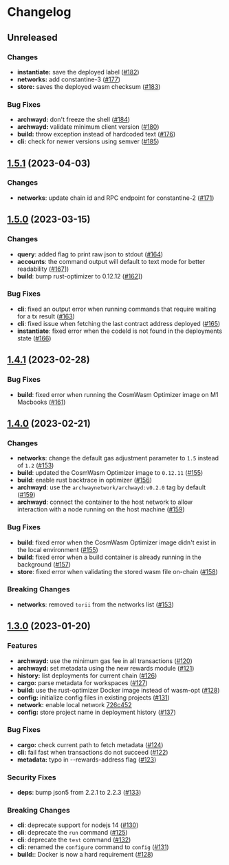 # Changelog

## Unreleased

### Changes

* **instantiate:** save the deployed label ([#182](https://github.com/archway-network/archway-cli/issues/182))
* **networks:** add constantine-3 ([#177](https://github.com/archway-network/archway-cli/issues/177))
* **store:** saves the deployed wasm checksum ([#183](https://github.com/archway-network/archway-cli/issues/183))

### Bug Fixes

* **archwayd:** don't freeze the shell ([#184](https://github.com/archway-network/archway-cli/issues/184))
* **archwayd:** validate minimum client version ([#180](https://github.com/archway-network/archway-cli/issues/180))
* **build:** throw exception instead of hardcoded text  ([#176](https://github.com/archway-network/archway-cli/issues/176))
* **cli:** check for newer versions using semver ([#185](https://github.com/archway-network/archway-cli/issues/185))

## [1.5.1](https://github.com/archway-network/archway-cli/compare/1.5.0...1.5.1) (2023-04-03)

### Changes

* **networks**: update chain id and RPC endpoint for constantine-2 ([#171](https://github.com/archway-network/archway-cli/pull/171))

## [1.5.0](https://github.com/archway-network/archway-cli/compare/1.4.1...1.5.0) (2023-03-15)

### Changes

* **query**: added flag to print raw json to stdout ([#164](https://github.com/archway-network/archway-cli/pull/164))
* **accounts**: the command output will default to text mode for better readability ([#167](https://github.com/archway-network/archway-cli/pull/167)])
* **build**: bump rust-optimizer to 0.12.12 ([#162](https://github.com/archway-network/archway-cli/pull/162)])

### Bug Fixes

* **cli**: fixed an output error when running commands that require waiting for a tx result ([#163](https://github.com/archway-network/archway-cli/pull/163))
* **cli**: fixed issue when fetching the last contract address deployed ([#165](https://github.com/archway-network/archway-cli/pull/165))
* **instantiate**: fixed error when the codeId is not found in the deployments state ([#166](https://github.com/archway-network/archway-cli/pull/166))

## [1.4.1](https://github.com/archway-network/archway-cli/compare/1.4.0...1.4.1) (2023-02-28)

### Bug Fixes

* **build**: fixed error when running the CosmWasm Optimizer image on M1 Macbooks ([#161](https://github.com/archway-network/archway-cli/pull/161))

## [1.4.0](https://github.com/archway-network/archway-cli/compare/1.3.0...1.4.0) (2023-02-21)

### Changes

* **networks**: change the default gas adjustment parameter to `1.5` instead of `1.2` ([#153](https://github.com/archway-network/archway-cli/pull/153))
* **build**: updated the CosmWasm Optimizer image to `0.12.11` ([#155](https://github.com/archway-network/archway-cli/pull/155))
* **build**: enable rust backtrace in optimizer ([#156](https://github.com/archway-network/archway-cli/pull/156))
* **archwayd**: use the `archwaynetwork/archwayd:v0.2.0` tag by default ([#159](https://github.com/archway-network/archway-cli/pull/159))
* **archwayd**: connect the container to the host network to allow interaction with a node running on the host machine ([#159](https://github.com/archway-network/archway-cli/pull/159))

### Bug Fixes

* **build**: fixed error when the CosmWasm Optimizer image didn't exist in the local environment ([#155](https://github.com/archway-network/archway-cli/pull/155))
* **build**: fixed error when a build container is already running in the background ([#157](https://github.com/archway-network/archway-cli/pull/157))
* **store**: fixed error when validating the stored wasm file on-chain ([#158](https://github.com/archway-network/archway-cli/pull/158))

### Breaking Changes

* **networks**: removed `torii` from the networks list ([#153](https://github.com/archway-network/archway-cli/pull/153))

## [1.3.0](https://github.com/archway-network/archway-cli/compare/1.2.3...1.3.0) (2023-01-20)

### Features

* **archwayd:** use the minimum gas fee in all transactions ([#120](https://github.com/archway-network/archway-cli/pull/120))
* **archwayd:** set metadata using the new rewards module ([#121](https://github.com/archway-network/archway-cli/pull/121))
* **history:** list deployments for current chain ([#126](https://github.com/archway-network/archway-cli/pull/126))
* **cargo:** parse metadata for workspaces ([#127](https://github.com/archway-network/archway-cli/pull/127))
* **build:** use the rust-optimizer Docker image instead of wasm-opt ([#128](https://github.com/archway-network/archway-cli/pull/128))
* **config:** initialize config files in existing projects ([#131](https://github.com/archway-network/archway-cli/pull/131))
* **network:** enable local network [726c452](https://github.com/archway-network/archway-cli/commit/726c45272d126ddd355c242aefa209346d3b539d)
* **config:** store project name in deployment history ([#137](https://github.com/archway-network/archway-cli/pull/137))

### Bug Fixes

* **cargo:** check current path to fetch metadata ([#124](https://github.com/archway-network/archway-cli/pull/124))
* **cli:** fail fast when transactions do not succeed ([#122](https://github.com/archway-network/archway-cli/pull/122))
* **metadata:** typo in --rewards-address flag ([#123](https://github.com/archway-network/archway-cli/pull/123))

### Security Fixes

* **deps**: bump json5 from 2.2.1 to 2.2.3 ([#133](https://github.com/archway-network/archway-cli/pull/133))

### Breaking Changes

* **cli**: deprecate support for nodejs 14 ([#130](https://github.com/archway-network/archway-cli/pull/130))
* **cli**: deprecate the `run` command ([#125](https://github.com/archway-network/archway-cli/pull/125))
* **cli**: deprecate the `test` command ([#132](https://github.com/archway-network/archway-cli/pull/132))
* **cli:** renamed the `configure` command to `config` ([#131](https://github.com/archway-network/archway-cli/pull/131))
* **build:**: Docker is now a hard requirement ([#128](https://github.com/archway-network/archway-cli/pull/128))
